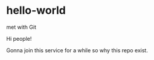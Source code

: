 # hello-world
met with Git

Hi people!

Gonna join this service for a while so why this repo exist.
